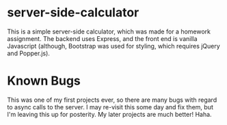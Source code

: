 # server-side-calculator

This is a simple server-side calculator, which was made for a homework assignment. The backend uses Express, and the front end is vanilla Javascript (although, Bootstrap was used for styling, which requires jQuery and Popper.js).

# Known Bugs

This was one of my first projects ever, so there are many bugs with regard to async calls to the server. I may re-visit this some day and fix them, but I'm leaving this up for posterity. My later projects are much better! Haha.
